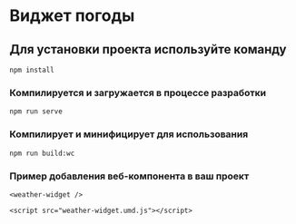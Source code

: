# Виджет погоды

## Для установки проекта используйте команду

```
npm install
```

### Компилируется и загружается в процессе разработки

```
npm run serve
```

### Компилирует и минифицирует для использования

```
npm run build:wc
```

### Пример добавления веб-компонента в ваш проект

```
<weather-widget />

<script src="weather-widget.umd.js"></script>

```
